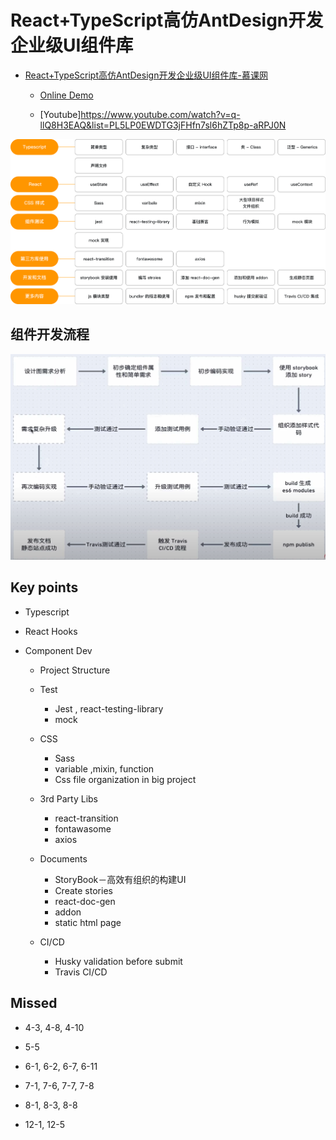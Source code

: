 # React+TypeScript高仿AntDesign开发企业级UI组件库
- [React+TypeScript高仿AntDesign开发企业级UI组件库-慕课网](https://coding.imooc.com/class/428.html)
  
  - [Online Demo](http://vikingship.xyz/)

  - [Youtube]https://www.youtube.com/watch?v=q-llQ8H3EAQ&list=PL5LP0EWDTG3jFHfn7sl6hZTp8p-aRPJ0N



![Cource content](./_notes/images/course-content.png)


## 组件开发流程
![](./_notes/_images/react-component-dev-process.png)
## Key points

- Typescript

- React Hooks

- Component Dev

  - Project Structure
    
  - Test
    - Jest , react-testing-library
    - mock

  - CSS
    - Sass
    - variable ,mixin, function
    - Css file organization in big project

  - 3rd Party Libs
    - react-transition
    - fontawasome
    - axios

  - Documents
    - StoryBook－高效有组织的构建UI
    - Create stories
    - react-doc-gen
    - addon
    - static html page

  - CI/CD
    - Husky validation before submit
    - Travis CI/CD
## Missed
- 4-3, 4-8, 4-10
- 5-5
- 6-1, 6-2, 6-7, 6-11
- 7-1, 7-6, 7-7, 7-8
- 8-1, 8-3, 8-8


- 12-1, 12-5
